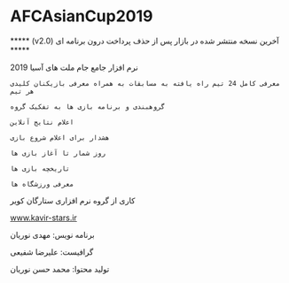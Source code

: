 # AFCAsianCup2019

***** (v2.0) آخرین نسخه منتشر شده در بازار پس از حذف پرداخت درون برنامه ای *****

نرم افزار جامع جام ملت های آسیا 2019

    معرفی کامل 24 تیم راه یافته به مسابقات به همراه معرفی بازیکنان کلیدی هر تیم

    گروهبندی و برنامه بازی ها به تفکیک گروه

    اعلام نتایج آنلاین

    هشدار برای اعلام شروع بازی

    روز شمار تا آغاز بازی ها

    تاریخچه بازی ها

    معرفی ورزشگاه ها

کاری از گروه نرم افزاری ستارگان کویر

www.kavir-stars.ir

برنامه نویس: مهدی نوریان

گرافیست: علیرضا شفیعی

تولید محتوا: محمد حسن نوریان

